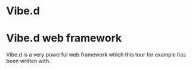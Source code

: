 # Vibe.d
# Vibe.d web framework

Vibe.d is a very powerful web framework which this tour for example
has been written with.
